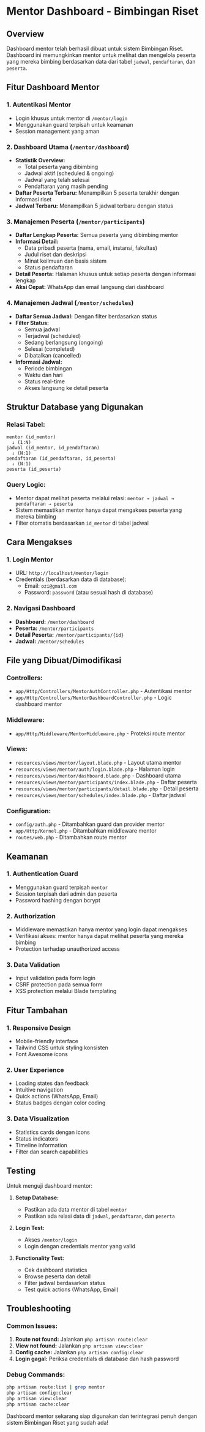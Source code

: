 # Mentor Dashboard - Bimbingan Riset

## Overview
Dashboard mentor telah berhasil dibuat untuk sistem Bimbingan Riset. Dashboard ini memungkinkan mentor untuk melihat dan mengelola peserta yang mereka bimbing berdasarkan data dari tabel `jadwal`, `pendaftaran`, dan `peserta`.

## Fitur Dashboard Mentor

### 1. **Autentikasi Mentor**
- Login khusus untuk mentor di `/mentor/login`
- Menggunakan guard terpisah untuk keamanan
- Session management yang aman

### 2. **Dashboard Utama** (`/mentor/dashboard`)
- **Statistik Overview:**
  - Total peserta yang dibimbing
  - Jadwal aktif (scheduled & ongoing)
  - Jadwal yang telah selesai
  - Pendaftaran yang masih pending
- **Daftar Peserta Terbaru:** Menampilkan 5 peserta terakhir dengan informasi riset
- **Jadwal Terbaru:** Menampilkan 5 jadwal terbaru dengan status

### 3. **Manajemen Peserta** (`/mentor/participants`)
- **Daftar Lengkap Peserta:** Semua peserta yang dibimbing mentor
- **Informasi Detail:**
  - Data pribadi peserta (nama, email, instansi, fakultas)
  - Judul riset dan deskripsi
  - Minat keilmuan dan basis sistem
  - Status pendaftaran
- **Detail Peserta:** Halaman khusus untuk setiap peserta dengan informasi lengkap
- **Aksi Cepat:** WhatsApp dan email langsung dari dashboard

### 4. **Manajemen Jadwal** (`/mentor/schedules`)
- **Daftar Semua Jadwal:** Dengan filter berdasarkan status
- **Filter Status:**
  - Semua jadwal
  - Terjadwal (scheduled)
  - Sedang berlangsung (ongoing)
  - Selesai (completed)
  - Dibatalkan (cancelled)
- **Informasi Jadwal:**
  - Periode bimbingan
  - Waktu dan hari
  - Status real-time
  - Akses langsung ke detail peserta

## Struktur Database yang Digunakan

### Relasi Tabel:
```
mentor (id_mentor) 
  ↓ (1:N)
jadwal (id_mentor, id_pendaftaran)
  ↓ (N:1)
pendaftaran (id_pendaftaran, id_peserta)
  ↓ (N:1)
peserta (id_peserta)
```

### Query Logic:
- Mentor dapat melihat peserta melalui relasi: `mentor → jadwal → pendaftaran → peserta`
- Sistem memastikan mentor hanya dapat mengakses peserta yang mereka bimbing
- Filter otomatis berdasarkan `id_mentor` di tabel jadwal

## Cara Mengakses

### 1. **Login Mentor**
- URL: `http://localhost/mentor/login`
- Credentials (berdasarkan data di database):
  - Email: `ozi@gmail.com`
  - Password: `password` (atau sesuai hash di database)

### 2. **Navigasi Dashboard**
- **Dashboard:** `/mentor/dashboard`
- **Peserta:** `/mentor/participants`
- **Detail Peserta:** `/mentor/participants/{id}`
- **Jadwal:** `/mentor/schedules`

## File yang Dibuat/Dimodifikasi

### Controllers:
- `app/Http/Controllers/MentorAuthController.php` - Autentikasi mentor
- `app/Http/Controllers/MentorDashboardController.php` - Logic dashboard mentor

### Middleware:
- `app/Http/Middleware/MentorMiddleware.php` - Proteksi route mentor

### Views:
- `resources/views/mentor/layout.blade.php` - Layout utama mentor
- `resources/views/mentor/auth/login.blade.php` - Halaman login
- `resources/views/mentor/dashboard.blade.php` - Dashboard utama
- `resources/views/mentor/participants/index.blade.php` - Daftar peserta
- `resources/views/mentor/participants/detail.blade.php` - Detail peserta
- `resources/views/mentor/schedules/index.blade.php` - Daftar jadwal

### Configuration:
- `config/auth.php` - Ditambahkan guard dan provider mentor
- `app/Http/Kernel.php` - Ditambahkan middleware mentor
- `routes/web.php` - Ditambahkan route mentor

## Keamanan

### 1. **Authentication Guard**
- Menggunakan guard terpisah `mentor` 
- Session terpisah dari admin dan peserta
- Password hashing dengan bcrypt

### 2. **Authorization**
- Middleware memastikan hanya mentor yang login dapat mengakses
- Verifikasi akses: mentor hanya dapat melihat peserta yang mereka bimbing
- Protection terhadap unauthorized access

### 3. **Data Validation**
- Input validation pada form login
- CSRF protection pada semua form
- XSS protection melalui Blade templating

## Fitur Tambahan

### 1. **Responsive Design**
- Mobile-friendly interface
- Tailwind CSS untuk styling konsisten
- Font Awesome icons

### 2. **User Experience**
- Loading states dan feedback
- Intuitive navigation
- Quick actions (WhatsApp, Email)
- Status badges dengan color coding

### 3. **Data Visualization**
- Statistics cards dengan icons
- Status indicators
- Timeline information
- Filter dan search capabilities

## Testing

Untuk menguji dashboard mentor:

1. **Setup Database:**
   - Pastikan ada data mentor di tabel `mentor`
   - Pastikan ada relasi data di `jadwal`, `pendaftaran`, dan `peserta`

2. **Login Test:**
   - Akses `/mentor/login`
   - Login dengan credentials mentor yang valid

3. **Functionality Test:**
   - Cek dashboard statistics
   - Browse peserta dan detail
   - Filter jadwal berdasarkan status
   - Test quick actions (WhatsApp, Email)

## Troubleshooting

### Common Issues:
1. **Route not found:** Jalankan `php artisan route:clear`
2. **View not found:** Jalankan `php artisan view:clear`
3. **Config cache:** Jalankan `php artisan config:clear`
4. **Login gagal:** Periksa credentials di database dan hash password

### Debug Commands:
```bash
php artisan route:list | grep mentor
php artisan config:clear
php artisan view:clear
php artisan cache:clear
```

Dashboard mentor sekarang siap digunakan dan terintegrasi penuh dengan sistem Bimbingan Riset yang sudah ada!